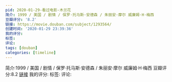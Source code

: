 ```yaml
---
pid: 2020-01-29-看过电影-木兰花
简介: 1999 / 美国 / 剧情 / 保罗·托马斯·安德森 / 朱丽安·摩尔 威廉姆·H·梅西
豆瓣评分: '8.2'
链接: https://movie.douban.com/subject/1293564/
创建时间: '2020-01-29 23:39:36'
我的评分:
标签:
评论:
tags: [douban]
categories: [timeline]
---
```

简介:1999 / 美国 / 剧情 / 保罗·托马斯·安德森 / 朱丽安·摩尔 威廉姆·H·梅西
豆瓣评分:8.2
[链接](https://movie.douban.com/subject/1293564/)
我的评分:
标签:
评论:
